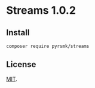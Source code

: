 Streams 1.0.2
=============

Install
-------

```
composer require pyrsmk/streams
```

License
-------

[MIT](http://dreamysource.mit-license.org).